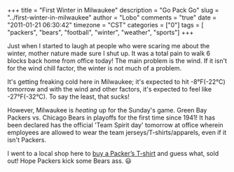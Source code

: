 +++
title = "First Winter in Milwaukee"
description = "Go Pack Go"
slug = "../first-winter-in-milwaukee"
author = "Lobo"
comments = "true"
date = "2011-01-21 06:30:42"
timezone = "CST"
categories = ["0"]
tags = [ "packers", "bears", "football", "winter", "weather", "sports"]
+++

Just when I started to laugh at people who were scaring me about the winter, mother nature made sure I shut up. It was a total pain to walk 6 blocks back home from office today! The main problem is the wind. If it isn't for the wind chill factor, the winter is not much of a problem.

It's getting freaking cold here in Milwaukee; it's expected to hit -8°F(-22°C) tomorrow and with the wind and other factors, it's expected to feel like -27°F(-32°C). To say the least, that sucks!

However, Milwaukee is _heating_ up for the Sunday's game. Green Bay Packers vs. Chicago Bears in playoffs for the first time since 1941! It has been declared has the official 'Team Spirit day' tomorrow at office wherein employees are allowed to wear the team jerseys/T-shirts/apparels, even if it isn't Packers.

I went to a local shop here to [buy a Packer’s T-shirt](http://amzn.to/2G1rQX3) and guess what, sold out! Hope Packers kick some Bears ass. :smiley:
